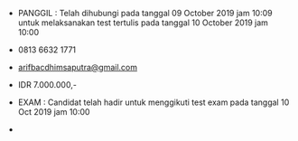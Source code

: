 - PANGGIL : Telah dihubungi pada tanggal 09 October 2019 jam 10:09 untuk melaksanakan test tertulis pada tanggal 10 October 2019 jam 10:00

- 0813 6632 1771

- arifbacdhimsaputra@gmail.com

- IDR 7.000.000,-

- EXAM : Candidat telah hadir untuk menggikuti test exam pada tanggal 10 Oct 2019 jam 10:00

- 

